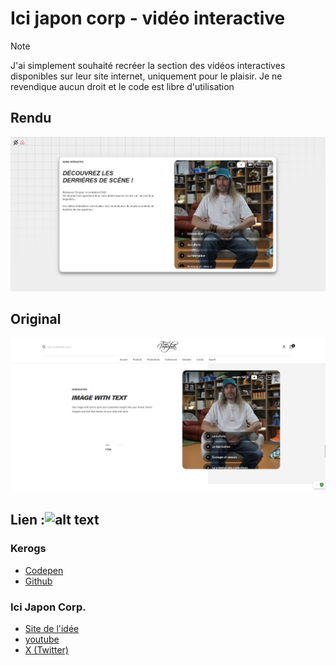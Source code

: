 # Ici japon corp - vidéo interactive

> [!NOTE]
> J'ai simplement souhaité recréer la section des vidéos interactives disponibles sur leur site internet, uniquement pour le plaisir. Je ne revendique aucun droit et le code est libre d'utilisation

## Rendu
![prev](./assets/image.png)

## Original
![ori](./assets/ori.png)

## Lien :![alt text](image.png)
### Kerogs
- [Codepen](https://codepen.io/kerogs/pen/OJKgXmo)
- [Github](https://github.com/kerogs/kerogs)

### Ici Japon Corp.
- [Site de l'idée](https://tousimparfaits.com/)
- [youtube](https://www.youtube.com/@IciJaponCorp)
- [X (Twitter)](twitter.com/icijaponcorp)